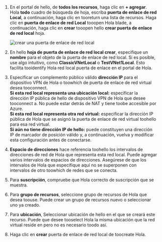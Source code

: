 1. En el portal de hello, de **todos los recursos**, haga clic en **+ agregar**. Hola **todo** cuadro de búsqueda de hoja, escriba **puerta de enlace de red Local**, a continuación, haga clic en tooreturn una lista de recursos. Haga clic en **puerta de enlace de red Local** tooopen Hola blade, a continuación, haga clic en **crear** tooopen hello **crear puerta de enlace de red local** hoja.
   
    ![crear una puerta de enlace de red local](./media/vpn-gateway-add-lng-rm-portal-include/lng.png)

2. En hello **hoja de puerta de enlace de red local crear**, especifique un **nombre** para el objeto de la puerta de enlace de red local. Si es posible, use algo intuitivo, como **ClassicVNetLocal** o **TestVNet1Local**. Esto facilita tooidentify Hola red local puerta de enlace en el portal de Hola.
3. Especificar un complemento público válido **dirección IP** para el dispositivo VPN de Hola o toowhich de puerta de enlace de red virtual desea tooconnect.<br>**Si esta red local representa una ubicación local:** especificar la dirección IP pública de hello de dispositivo VPN de Hola que desee tooconnect a. No puede estar detrás de NAT y tiene toobe accesible por Azure.<br>**Si esta red local representa otra red virtual:** especificar la dirección IP pública de Hola que se asignó la puerta de enlace de red virtual toohello para esa red virtual.<br>**Si aún no tiene dirección IP de hello:** puede constituyen una dirección IP de marcador de posición válido y, a continuación, vuelva y modificar esta configuración antes de conectarse.
4. **Espacio de direcciones** hace referencia toohello los intervalos de direcciones de red de Hola que representa esta red local. Puede agregar varios intervalos de espacios de direcciones. Asegúrese de que los intervalos de Hola que especifique aquí no se superponen con intervalos de otro toowhich de redes que se conecta.
5. Para **suscripción**, compruebe que Hola correcto de suscripción que se muestra.
6. Para **grupo de recursos**, seleccione grupo de recursos de Hola que desea toouse. Puede crear un grupo de recursos nuevo o seleccionar uno ya creado.
7. Para **ubicación**, Seleccionar ubicación de hello en el que se creará este recurso. Puede que desee tooselect Hola la misma ubicación que la red virtual reside en pero no es necesario toodo así.
8. Haga clic en **crear** puerta de enlace de red local de toocreate Hola.

